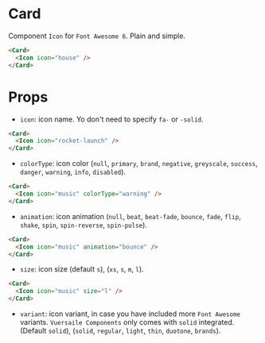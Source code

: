 <script setup>
import Icon from '../../../lib/components/info/Icon.vue'
import Card from '../../../lib/components/info/Card.vue'
</script>

# Card

Component `Icon` for `Font Awesome 6`. Plain and simple.

<Card>
  <Icon icon="house" />
</Card>

```html
<Card>
  <Icon icon="house" />
</Card>
```

<div class="mb-xs-8" />

# Props

- `icon`: icon name. Yo don't need to specify `fa-` or `-solid`.

<Card>
  <Icon icon="rocket-launch" />
</Card>

```html
<Card>
  <Icon icon="rocket-launch" />
</Card>
```

<div class="mb-xs-8" />

- `colorType`: icon color (`null`, `primary`, `brand`, `negative`, `greyscale`, `success`, `danger`, `warning`, `info`, `disabled`).

<Card>
  <Icon icon="music" colorType="warning" />
</Card>

```html
<Card>
  <Icon icon="music" colorType="warning" />
</Card>
```

<div class="mb-xs-8" />

- `animation`: icon animation (`null`, `beat`, `beat-fade`, `bounce`, `fade`, `flip`, `shake`, `spin`, `spin-reverse`, `spin-pulse`).

<Card>
  <Icon icon="music" animation="bounce" />
</Card>

```html
<Card>
  <Icon icon="music" animation="bounce" />
</Card>
```

<div class="mb-xs-8" />

- `size`: icon size (default `s`), (`xs`, `s`, `m`, `l`).

<Card>
  <Icon icon="music" size="l" />
</Card>

```html
<Card>
  <Icon icon="music" size="l" />
</Card>
```

<div class="mb-xs-8" />

- `variant`: icon variant, in case you have included more `Font Awesome` variants. `Vuersaile Components` only comes with `solid` integrated. (Default `solid`), (`solid`, `regular`, `light`, `thin`, `duotone`, `brands`).

<div class="mb-xs-8" />
